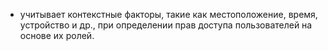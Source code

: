 - учитывает контекстные факторы, такие как местоположение, время, устройство и др., при определении прав доступа пользователей на основе их ролей.